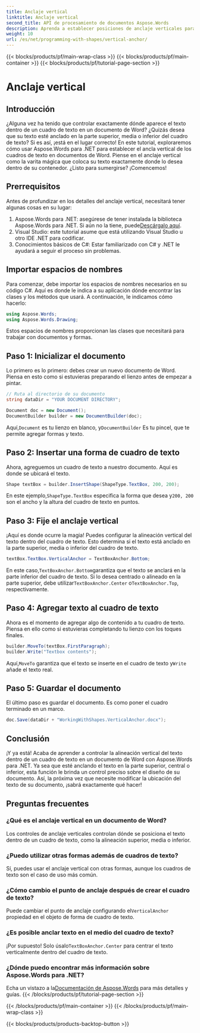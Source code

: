 ```yaml
---
title: Anclaje vertical
linktitle: Anclaje vertical
second_title: API de procesamiento de documentos Aspose.Words
description: Aprenda a establecer posiciones de anclaje verticales para cuadros de texto en documentos de Word con Aspose.Words para .NET. Incluye una sencilla guía paso a paso.
weight: 10
url: /es/net/programming-with-shapes/vertical-anchor/
---
```


{{< blocks/products/pf/main-wrap-class >}}
{{< blocks/products/pf/main-container >}}
{{< blocks/products/pf/tutorial-page-section >}}

# Anclaje vertical

## Introducción

¿Alguna vez ha tenido que controlar exactamente dónde aparece el texto dentro de un cuadro de texto en un documento de Word? ¿Quizás desea que su texto esté anclado en la parte superior, media o inferior del cuadro de texto? Si es así, ¡está en el lugar correcto! En este tutorial, exploraremos cómo usar Aspose.Words para .NET para establecer el ancla vertical de los cuadros de texto en documentos de Word. Piense en el anclaje vertical como la varita mágica que coloca su texto exactamente donde lo desea dentro de su contenedor. ¿Listo para sumergirse? ¡Comencemos!

## Prerrequisitos

Antes de profundizar en los detalles del anclaje vertical, necesitará tener algunas cosas en su lugar:

1.  Aspose.Words para .NET: asegúrese de tener instalada la biblioteca Aspose.Words para .NET. Si aún no la tiene, puede[Descárgalo aquí](https://releases.aspose.com/words/net/).
2. Visual Studio: este tutorial asume que está utilizando Visual Studio u otro IDE .NET para codificar.
3. Conocimientos básicos de C#: Estar familiarizado con C# y .NET le ayudará a seguir el proceso sin problemas.

## Importar espacios de nombres

Para comenzar, debe importar los espacios de nombres necesarios en su código C#. Aquí es donde le indica a su aplicación dónde encontrar las clases y los métodos que usará. A continuación, le indicamos cómo hacerlo:

```csharp
using Aspose.Words;
using Aspose.Words.Drawing;
```

Estos espacios de nombres proporcionan las clases que necesitará para trabajar con documentos y formas.

## Paso 1: Inicializar el documento

Lo primero es lo primero: debes crear un nuevo documento de Word. Piensa en esto como si estuvieras preparando el lienzo antes de empezar a pintar.

```csharp
// Ruta al directorio de su documento
string dataDir = "YOUR DOCUMENT DIRECTORY";

Document doc = new Document();
DocumentBuilder builder = new DocumentBuilder(doc);
```

 Aquí,`Document` es tu lienzo en blanco, y`DocumentBuilder` Es tu pincel, que te permite agregar formas y texto.

## Paso 2: Insertar una forma de cuadro de texto

Ahora, agreguemos un cuadro de texto a nuestro documento. Aquí es donde se ubicará el texto. 

```csharp
Shape textBox = builder.InsertShape(ShapeType.TextBox, 200, 200);
```

 En este ejemplo,`ShapeType.TextBox` especifica la forma que desea y`200, 200` son el ancho y la altura del cuadro de texto en puntos.

## Paso 3: Fije el anclaje vertical

¡Aquí es donde ocurre la magia! Puedes configurar la alineación vertical del texto dentro del cuadro de texto. Esto determina si el texto está anclado en la parte superior, media o inferior del cuadro de texto.

```csharp
textBox.TextBox.VerticalAnchor = TextBoxAnchor.Bottom;
```

 En este caso,`TextBoxAnchor.Bottom`garantiza que el texto se anclará en la parte inferior del cuadro de texto. Si lo desea centrado o alineado en la parte superior, debe utilizar`TextBoxAnchor.Center` o`TextBoxAnchor.Top`, respectivamente.

## Paso 4: Agregar texto al cuadro de texto

Ahora es el momento de agregar algo de contenido a tu cuadro de texto. Piensa en ello como si estuvieras completando tu lienzo con los toques finales.

```csharp
builder.MoveTo(textBox.FirstParagraph);
builder.Write("Textbox contents");
```

 Aquí,`MoveTo` garantiza que el texto se inserte en el cuadro de texto y`Write` añade el texto real.

## Paso 5: Guardar el documento

El último paso es guardar el documento. Es como poner el cuadro terminado en un marco.

```csharp
doc.Save(dataDir + "WorkingWithShapes.VerticalAnchor.docx");
```

## Conclusión

¡Y ya está! Acaba de aprender a controlar la alineación vertical del texto dentro de un cuadro de texto en un documento de Word con Aspose.Words para .NET. Ya sea que esté anclando el texto en la parte superior, central o inferior, esta función le brinda un control preciso sobre el diseño de su documento. Así, la próxima vez que necesite modificar la ubicación del texto de su documento, ¡sabrá exactamente qué hacer!

## Preguntas frecuentes

### ¿Qué es el anclaje vertical en un documento de Word?
Los controles de anclaje verticales controlan dónde se posiciona el texto dentro de un cuadro de texto, como la alineación superior, media o inferior.

### ¿Puedo utilizar otras formas además de cuadros de texto?
Sí, puedes usar el anclaje vertical con otras formas, aunque los cuadros de texto son el caso de uso más común.

### ¿Cómo cambio el punto de anclaje después de crear el cuadro de texto?
 Puede cambiar el punto de anclaje configurando el`VerticalAnchor` propiedad en el objeto de forma de cuadro de texto.

### ¿Es posible anclar texto en el medio del cuadro de texto?
 ¡Por supuesto! Solo úsalo`TextBoxAnchor.Center` para centrar el texto verticalmente dentro del cuadro de texto.

### ¿Dónde puedo encontrar más información sobre Aspose.Words para .NET?
 Echa un vistazo a la[Documentación de Aspose.Words](https://reference.aspose.com/words/net/) para más detalles y guías.
{{< /blocks/products/pf/tutorial-page-section >}}

{{< /blocks/products/pf/main-container >}}
{{< /blocks/products/pf/main-wrap-class >}}

{{< blocks/products/products-backtop-button >}}
